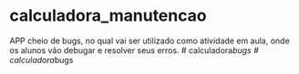 # calculadora_manutencao

 APP cheio de bugs, no qual vai ser utilizado como atividade em aula, 
 onde os alunos vão debugar e resolver seus erros.
#   c a l c u l a d o r a _ b u g s  
 #   c a l c u l a d o r a _ b u g s  
 
